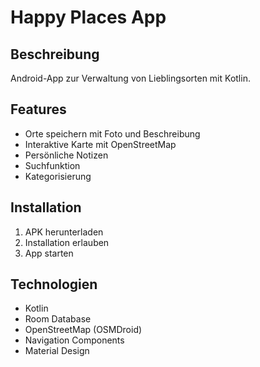# Happy Places App

## Beschreibung
Android-App zur Verwaltung von Lieblingsorten mit Kotlin.

## Features
- Orte speichern mit Foto und Beschreibung
- Interaktive Karte mit OpenStreetMap
- Persönliche Notizen
- Suchfunktion
- Kategorisierung

## Installation
1. APK herunterladen
2. Installation erlauben
3. App starten

## Technologien
- Kotlin
- Room Database
- OpenStreetMap (OSMDroid)
- Navigation Components
- Material Design
